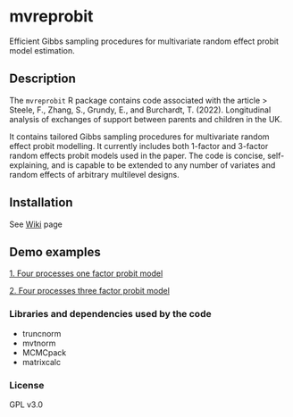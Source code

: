 # mvreprobit

Efficient Gibbs sampling procedures for multivariate random effect probit model estimation.

## Description

The `mvreprobit` R package contains code associated with the article \> Steele, F., Zhang, S., Grundy, E., and Burchardt, T. (2022). Longitudinal analysis of exchanges of support between parents and children in the UK.

It contains tailored Gibbs sampling procedures for multivariate random effect probit modelling. It currently includes both 1-factor and 3-factor random effects probit models used in the paper. The code is concise, self-explaining, and is capable to be extended to any number of variates and random effects of arbitrary multilevel designs.

## Installation

See [Wiki](https://github.com/slzhang-fd/mvreprobit/wiki) page

## Demo examples

[1. Four processes one factor probit model](https://github.com/slzhang-fd/mvreprobit/wiki/1.-Four-processes-one-factor-probit-model)

[2. Four processes three factor probit model](https://github.com/slzhang-fd/mvreprobit/wiki/2.-Four-processes-three-factor-probit-model)

### Libraries and dependencies used by the code

-   truncnorm
-   mvtnorm
-   MCMCpack
-   matrixcalc

### License

GPL v3.0

